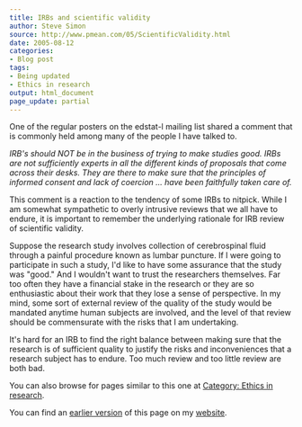 ```yaml
---
title: IRBs and scientific validity
author: Steve Simon
source: http://www.pmean.com/05/ScientificValidity.html
date: 2005-08-12
categories:
- Blog post
tags:
- Being updated
- Ethics in research
output: html_document
page_update: partial
---
```


One of the regular posters on the edstat-l mailing list shared a comment
that is commonly held among many of the people I have talked to.

*IRB's should NOT be in the business of trying to make studies good.
IRBs are not sufficiently experts in all the different kinds of
proposals that come across their desks. They are there to make sure
that the principles of informed consent and lack of coercion \... have
been faithfully taken care of.*

This comment is a reaction to the tendency of some IRBs to nitpick.
While I am somewhat sympathetic to overly intrusive reviews that we all
have to endure, it is important to remember the underlying rationale for
IRB review of scientific validity.

Suppose the research study involves collection of cerebrospinal fluid
through a painful procedure known as lumbar puncture. If I were going to
participate in such a study, I'd like to have some assurance that the
study was "good." And I wouldn't want to trust the researchers
themselves. Far too often they have a financial stake in the research or
they are so enthusiastic about their work that they lose a sense of
perspective. In my mind, some sort of external review of the quality of
the study would be mandated anytime human subjects are involved, and the
level of that review should be commensurate with the risks that I am
undertaking.

It's hard for an IRB to find the right balance between making sure that
the research is of sufficient quality to justify the risks and
inconveniences that a research subject has to endure. Too much review
and too little review are both bad.

You can also browse
for pages similar to this one at [Category: Ethics in
research](../category/EthicsInResearch.html).

You can find an [earlier version][sim1] of this page on my [website][sim2].

[sim1]: http://www.pmean.com/05/ScientificValidity.html
[sim2]: http://www.pmean.com

